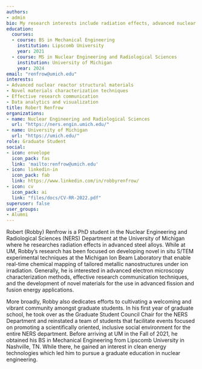 ```yaml
---
authors:
- admin
bio: My research interests include radiation effects, advanced nuclear reactor materials characterization, molten salts, and the thorium fuel cycle. 
education:
  courses:
  - course: BS in Mechanical Engineering
    institution: Lipscomb University
    year: 2021
  - course: MS in Nuclear Engineering and Radiological Sciences
    institution: University of Michigan
    year: 2024
email: "renfrow@umich.edu"
interests:
- Advanced nuclear reactor structural materials
- Novel materials characterization techniques
- Effective research communication
- Data analytics and visualization
title: Robert Renfrow
organizations:
- name: Nuclear Engineering and Radiological Sciences
  url: "https://ners.engin.umich.edu/"
- name: University of Michigan
  url: "https://umich.edu/"
role: Graduate Student
social:
- icon: envelope
  icon_pack: fas
  link: 'mailto:renfrow@umich.edu'
- icon: linkedin-in
  icon_pack: fab
  link: https://www.linkedin.com/in/robbyrenfrow/
- icon: cv
  icon_pack: ai
  link: "files/docs/CV-RR-2022.pdf"
superuser: false
user_groups:
- Alumni
---
```


Robert (Robby) Renfrow is a PhD student in the Nuclear Engineering and Radiological Sciences (NERS) Department at the University of Michigan where he researches radiation effects in advanced steel alloys. While at UM, Robby’s research has been focused on developing novel in situ S/TEM experimental techniques at the Michigan Ion Beam Laboratory that enable real-time chemical mapping of tailored metallic nanostructures under ion irradiation. Generally, he is interested in advanced electron microscopy characterization methods, effective research communication techniques, and the development of novel materials for the use in advanced fission and fusion energy applications. 

More broadly, Robby also dedicates efforts to cultivating a welcoming and vibrant community amongst graduate students. In his first year of graduate school, he took over as the Graduate Student Council Chair for the NERS Department and reinstated a team of students that facilitate events focused on promoting a scientifically oriented, inclusive social environment for the entire NERS department. Before arriving at UM in the Fall of 2021, he obtained his BS in Mechanical Engineering from Lipscomb University in Nashville, TN. While there, he gained an interest in clean energy technologies which led him to pursue a graduate education in nuclear engineering. 

